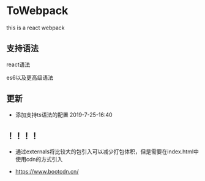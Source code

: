 # ToWebpack
this is a react webpack

## 支持语法

  react语法

  es6以及更高级语法

## 更新

- 添加支持ts语法的配置    2019-7-25-16:40

## ！！！！

- 通过externals将比较大的包引入可以减少打包体积，但是需要在index.html中使用cdn的方式引入

- https://www.bootcdn.cn/